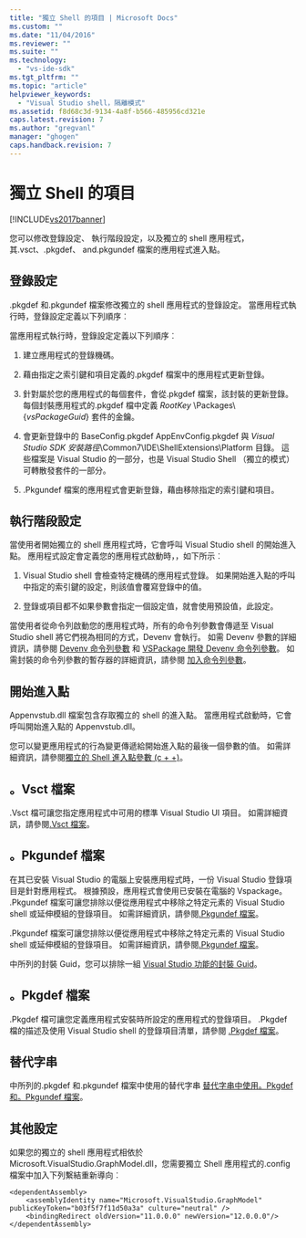 ```yaml
---
title: "獨立 Shell 的項目 | Microsoft Docs"
ms.custom: ""
ms.date: "11/04/2016"
ms.reviewer: ""
ms.suite: ""
ms.technology: 
  - "vs-ide-sdk"
ms.tgt_pltfrm: ""
ms.topic: "article"
helpviewer_keywords: 
  - "Visual Studio shell，隔離模式"
ms.assetid: f8d68c3d-9134-4a8f-b566-485956cd321e
caps.latest.revision: 7
ms.author: "gregvanl"
manager: "ghogen"
caps.handback.revision: 7
---
```

# 獨立 Shell 的項目
[!INCLUDE[vs2017banner](../code-quality/includes/vs2017banner.md)]

您可以修改登錄設定、 執行階段設定，以及獨立的 shell 應用程式，其.vsct、.pkgdef、 and.pkgundef 檔案的應用程式進入點。  
  
## 登錄設定  
 .pkgdef 和.pkgundef 檔案修改獨立的 shell 應用程式的登錄設定。 當應用程式執行時，登錄設定定義以下列順序︰  
  
 當應用程式執行時，登錄設定定義以下列順序︰  
  
1.  建立應用程式的登錄機碼。  
  
2.  藉由指定之索引鍵和項目定義的.pkgdef 檔案中的應用程式更新登錄。  
  
3.  針對屬於您的應用程式的每個套件，會從.pkgdef 檔案，該封裝的更新登錄。 每個封裝應用程式的.pkgdef 檔中定義 $RootKey$ \\Packages\\ {*vsPackageGuid*} 套件的金鑰。  
  
4.  會更新登錄中的 BaseConfig.pkgdef AppEnvConfig.pkgdef 與 *Visual Studio SDK 安裝路徑*\\Common7\\IDE\\ShellExtensions\\Platform 目錄。 這些檔案是 Visual Studio 的一部分，也是 Visual Studio Shell （獨立的模式） 可轉散發套件的一部分。  
  
5.  .Pkgundef 檔案的應用程式會更新登錄，藉由移除指定的索引鍵和項目。  
  
## 執行階段設定  
 當使用者開始獨立的 shell 應用程式時，它會呼叫 Visual Studio shell 的開始進入點。 應用程式設定會定義您的應用程式啟動時，，如下所示︰  
  
1.  Visual Studio shell 會檢查特定機碼的應用程式登錄。 如果開始進入點的呼叫中指定的索引鍵的設定，則該值會覆寫登錄中的值。  
  
2.  登錄或項目都不如果參數會指定一個設定值，就會使用預設值，此設定。  
  
 當使用者從命令列啟動您的應用程式時，所有的命令列參數會傳遞至 Visual Studio shell 將它們視為相同的方式，Devenv 會執行。 如需 Devenv 參數的詳細資訊，請參閱 [Devenv 命令列參數](../ide/reference/devenv-command-line-switches.md) 和 [VSPackage 開發 Devenv 命令列參數](../extensibility/devenv-command-line-switches-for-vspackage-development.md)。 如需封裝的命令列參數的暫存器的詳細資訊，請參閱 [加入命令列參數](../extensibility/adding-command-line-switches.md)。  
  
## 開始進入點  
 Appenvstub.dll 檔案包含存取獨立的 shell 的進入點。 當應用程式啟動時，它會呼叫開始進入點的 Appenvstub.dll。  
  
 您可以變更應用程式的行為變更傳遞給開始進入點的最後一個參數的值。 如需詳細資訊，請參閱[獨立的 Shell 進入點參數 \(c \+ \+\)](../extensibility/isolated-shell-entry-point-parameters-cpp.md)。  
  
## 。Vsct 檔案  
 .Vsct 檔可讓您指定應用程式中可用的標準 Visual Studio UI 項目。 如需詳細資訊，請參閱[.Vsct 檔案](../extensibility/modifying-the-isolated-shell-by-using-the-dot-vsct-file.md)。  
  
## 。Pkgundef 檔案  
 在其已安裝 Visual Studio 的電腦上安裝應用程式時，一份 Visual Studio 登錄項目是針對應用程式。 根據預設，應用程式會使用已安裝在電腦的 Vspackage。 .Pkgundef 檔案可讓您排除以便從應用程式中移除之特定元素的 Visual Studio shell 或延伸模組的登錄項目。 如需詳細資訊，請參閱[.Pkgundef 檔案](../extensibility/modifying-the-isolated-shell-by-using-the-dot-pkgundef-file.md)。  
  
 .Pkgundef 檔案可讓您排除以便從應用程式中移除之特定元素的 Visual Studio shell 或延伸模組的登錄項目。 如需詳細資訊，請參閱[.Pkgundef 檔案](../extensibility/modifying-the-isolated-shell-by-using-the-dot-pkgundef-file.md)。  
  
 中所列的封裝 Guid，您可以排除一組 [Visual Studio 功能的封裝 Guid](../extensibility/package-guids-of-visual-studio-features.md)。  
  
## 。Pkgdef 檔案  
 .Pkgdef 檔可讓您定義應用程式安裝時所設定的應用程式的登錄項目。 .Pkgdef 檔的描述及使用 Visual Studio shell 的登錄項目清單，請參閱 [.Pkgdef 檔案](../extensibility/modifying-the-isolated-shell-by-using-the-dot-pkgdef-file.md)。  
  
## 替代字串  
 中所列的.pkgdef 和.pkgundef 檔案中使用的替代字串 [替代字串中使用。Pkgdef 和。Pkgundef 檔案](../extensibility/substitution-strings-used-in-dot-pkgdef-and-dot-pkgundef-files.md)。  
  
## 其他設定  
 如果您的獨立的 shell 應用程式相依於 Microsoft.VisualStudio.GraphModel.dll，您需要獨立 Shell 應用程式的.config 檔案中加入下列繫結重新導向︰  
  
```  
<dependentAssembly>  
    <assemblyIdentity name="Microsoft.VisualStudio.GraphModel" publicKeyToken="b03f5f7f11d50a3a" culture="neutral" />  
    <bindingRedirect oldVersion="11.0.0.0" newVersion="12.0.0.0"/>  
</dependentAssembly>  
  
```